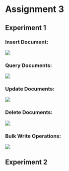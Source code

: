 # Assignment 3

## Experiment 1

### Insert Document: 

![](https://github.com/KristianHaga/DAT250-Software-Technology-Experiment-Assignment-1/images/insert-documents.png)

### Query Documents: 

![](https://github.com/KristianHaga/DAT250-Software-Technology-Experiment-Assignment-1/images/query-documents.png)

### Update Documents: 

![](https://github.com/KristianHaga/DAT250-Software-Technology-Experiment-Assignment-1/images/update-documents.png)

### Delete Documents: 

![](https://github.com/KristianHaga/DAT250-Software-Technology-Experiment-Assignment-1/images/delete-document.png)

### Bulk Write Operations: 

![](https://github.com/KristianHaga/DAT250-Software-Technology-Experiment-Assignment-1/images/bulk-write-operations.png)


## Experiment 2